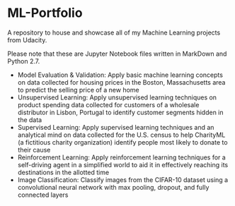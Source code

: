 
# ML-Portfolio
A repository to house and showcase all of my Machine Learning projects from Udacity.

Please note that these are Jupyter Notebook files written in MarkDown and Python 2.7.

- Model Evaluation & Validation: Apply basic machine learning concepts on data collected for housing prices in the Boston, Massachusetts area to predict the selling price of a new home
- Unsupervised Learning: Apply unsupervised learning techniques on product spending data collected for customers of a wholesale distributor in Lisbon, Portugal to identify customer segments hidden in the data
- Supervised Learning: Apply supervised learning techniques and an analytical mind on data collected for the U.S. census to help CharityML (a fictitious charity organization) identify people most likely to donate to their cause
- Reinforcement Learning: Apply reinforcement learning techniques for a self-driving agent in a simplified world to aid it in effectively reaching its destinations in the allotted time
- Image Classification: Classify images from the CIFAR-10 dataset using a convolutional neural network with max pooling, dropout, and fully connected layers
